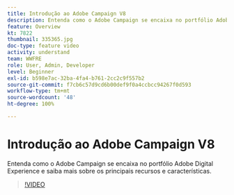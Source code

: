 ```yaml
---
title: Introdução ao Adobe Campaign V8
description: Entenda como o Adobe Campaign se encaixa no portfólio Adobe Digital Experience e saiba mais sobre os principais recursos e características.
feature: Overview
kt: 7822
thumbnail: 335365.jpg
doc-type: feature video
activity: understand
team: WWFRE
role: User, Admin, Developer
level: Beginner
exl-id: b598e7ac-32ba-4fa4-b761-2cc2c9f557b2
source-git-commit: f7cb6c57d9cd6b00def9f0a4ccbcc94267f0d593
workflow-type: tm+mt
source-wordcount: '48'
ht-degree: 100%

---
```


# Introdução ao Adobe Campaign V8

Entenda como o Adobe Campaign se encaixa no portfólio Adobe Digital Experience e saiba mais sobre os principais recursos e características.

>[!VIDEO](https://video.tv.adobe.com/v/335365?quality=12)

